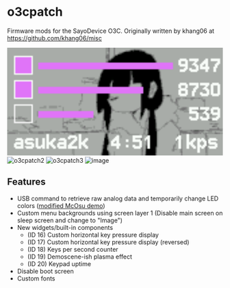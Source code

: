 # o3cpatch

Firmware mods for the SayoDevice O3C. Originally written by khang06 at https://github.com/khang06/misc

![o3cpatch1](https://github.com/Vali0004/o3cpatch/blob/main/img/regular.png?raw=true)
![o3cpatch2](https://github.com/user-attachments/assets/18c6a00d-6839-4da1-aede-9686996024ef)
![o3cpatch3](https://github.com/user-attachments/assets/e04e4ade-18e4-4cac-b14c-0bfb1d531c2f)
![image](https://github.com/khang06/misc/assets/11239786/cbf3d740-d516-4129-9aa4-1912a76820af)

## Features
* USB command to retrieve raw analog data and temporarily change LED colors ([modified McOsu demo](https://files.catbox.moe/sgqusr.mp4))
* Custom menu backgrounds using screen layer 1 (Disable main screen on sleep screen and change to "Image")
* New widgets/built-in components
    * (ID 16) Custom horizontal key pressure display
    * (ID 17) Custom horizontal key pressure display (reversed)
    * (ID 18) Keys per second counter
    * (ID 19) Demoscene-ish plasma effect
    * (ID 20) Keypad uptime
* Disable boot screen
* Custom fonts